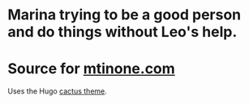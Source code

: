 # Marina trying to be a good person and do things without Leo's help.

# Source for [mtinone.com](https://mtinone.com)

Uses the Hugo [cactus theme](https://github.com/monkeyWzr/hugo-theme-cactus).

